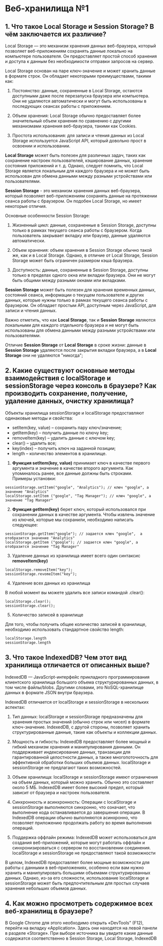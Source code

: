# Веб-хранилища №1
## 1. Что такое Local Storage и Session Storage? В чём заключается их различие?
Local Storage — это механизм хранения данных веб-браузера, который позволяет веб-приложениям сохранять данные локально на компьютере пользователя. Он предоставляет простой способ хранения и доступа к данным без необходимости отправки запросов на сервер.

Local Storage основан на паре ключ-значение и может хранить данные в формате строк. Он обладает некоторыми преимуществами, такими как:

1. Постоянство: данные, сохраненные в Local Storage, остаются доступными даже после перезапуска браузера или компьютера. Они не удаляются автоматически и могут быть использованы в последующих сеансах работы с приложением.

2. Объем хранения: Local Storage обычно предоставляет более значительный объем хранения по сравнению с другими механизмами хранения веб-браузера, такими как Cookies.

3. Простота использования: для записи и чтения данных из Local Storage используется JavaScript API, который довольно прост в освоении и использовании.

**Local Storage** может быть полезен для различных задач, таких как сохранение настроек пользователей, кэширование данных, хранение состояния приложений и т. д. Однако, следует помнить, что Local Storage является локальным для каждого браузера и не может быть использован для обмена данными между разными устройствами или пользователями.

**Session Storage** - это механизм хранения данных веб-браузера, который позволяет веб-приложениям сохранять данные на протяжении сеанса работы с браузером. Он подобен Local Storage, но имеет некоторые отличия.

Основные особенности Session Storage:

1. Жизненный цикл: данные, сохраненные в Session Storage, доступны только в рамках текущего сеанса работы с браузером. Когда пользователь закрывает вкладку или браузер, данные удаляются автоматически.

2. Объем хранения: объем хранения в Session Storage обычно такой же, как и в Local Storage. Однако, в отличие от Local Storage, Session Storage может быть ограничен размером кэша браузера.

3. Доступность: данные, сохраненные в Session Storage, доступны только в пределах одного окна или вкладки браузера. Они не могут быть общими между разными окнами или вкладками.

**Session Storage** может быть полезен для хранения временных данных, состояний сеанса, информации о текущем пользователе и других данных, которые нужны только в рамках текущего сеанса работы с браузером. Он обладает простым API, доступным через JavaScript, для записи и чтения данных.

Важно отметить, что как **Local Storage**, так и **Session Storage** являются локальными для каждого отдельного браузера и не могут быть использованы для обмена данными между разными устройствами или пользователями.

Отличие **Session Storage** от **Local Storage** в сроке жизни: данные в **Session Storage** удаляются после закрытия вкладки браузера, а в **Local Storage** они не удаляются "никогда";


## 2. Какие существуют основные методы взаимодействия с localStorage и sessionStorage через консоль в браузере? Как производить сохранение, получение, удаление данных, очистку хранилища?

Объекты хранилища sessionStorage и localStorage предоставляют одинаковые методы и свойства:

- setItem(key, value) – сохранить пару ключ/значение;
- getItem(key) – получить данные по ключу key;
- removeItem(key) – удалить данные с ключом key;
- clear() – удалить все;
- key(index) – получить ключ на заданной позиции;
- length – количество элементов в хранилище.  

1. **Функция setItem(key, value)** принимает ключ в качестве первого аргумента и значение в качестве второго аргумента. Как упоминалось ранее, все данные должны быть строками.   
Примеры установки:
```
sessionStorage.setItem("google", "Analytics"); // ключ "google", а значение "Analytics"
localStorage.setItem ("google", "Tag Manager"); // ключ "google", а значение "Tag Manager"

```
2. **Функция getItem(key)** берет ключ, который использовался при сохранении данных в качестве аргумента. Чтобы извлечь значение из ключей, которые мы сохранили, необходимо написать следующее:

```
sessionStorage.getItem("google"); // задается ключ "google",  а отобразится значение "Analytics"
localStorage.getItem ("google"); // задается ключ "google", а отобразится значение "Tag Manager"
```
3. Удаление данных из хранилища имеет всего один синтаксис **removeItem(key)**

```
localStorage.removeItem("key");
sessionStorage.revomeItem("key");
```
4. Удаление всех данных из хранилища  

В любой момент вы можете удалить все записи командой .clear():  

```
localStorage.clear();
sessionStorage.clear();
```
5. Количество записей в хранилище  

Для того, чтобы получить общее количество записей в хранилище, необходимо использовать стандартное свойство length:   

```
localStorage.length
sessionStorage.length
```
## 3. Что такое IndexedDB? Чем этот вид хранилища отличается от описанных выше?
IndexedDB — JavaScript-интерфейс прикладного программирования клиентского хранилища большого объема структурированных данных, в том числе файлы/blobs. Другими словами, это NoSQL-хранилище данных в формате JSON внутри браузера.

IndexedDB отличается от localStorage и sessionStorage в нескольких аспектах:

1. Тип данных: localStorage и sessionStorage предназначены для хранения простых значений (обычно строк или чисел) в формате ключ-значение. IndexedDB, с другой стороны, позволяет хранить структурированные данные, такие как объекты и коллекции данных.

2. Мощность и гибкость: IndexedDB предоставляет более мощный и гибкий механизм хранения и манипулирования данными. Он поддерживает индексирование данных, транзакции для гарантированной целостности данных, а также многопоточность для эффективной обработки больших объемов данных. localStorage и sessionStorage не предлагают таких возможностей.

3. Объем хранилища: localStorage и sessionStorage имеют ограничения на объем данных, который можно хранить. Обычно это составляет около 5 МБ. IndexedDB имеет более высокий предел, который зависит от браузера и настроек пользователя.

4. Синхронность и асинхронность: Операции с localStorage и sessionStorage выполняются синхронно, что означает, что выполнение кода останавливается до завершения операции. В IndexedDB операции обычно выполняются асинхронно, что позволяет приложению продолжать работу во время выполнения операций.

5. Поддержка оффлайн режима: IndexedDB может использоваться для создания веб-приложений, которые могут работать оффлайн и синхронизироваться с сервером по восстановлении соединения. localStorage и sessionStorage не предоставляют такой возможности

В целом, IndexedDB предоставляет более мощные возможности для работы с данными в веб-приложениях, особенно если вам нужно хранить и манипулировать большими объемами структурированных данных. Однако, из-за его сложности, использование localStorage и sessionStorage может быть предпочтительным для простых случаев хранения небольших объемов данных.

## 4. Как можно просмотреть содержимое всех веб-хранилищ в браузере?
В Google Chrome для этого необходимо открыть «DevTools" (F12), перейти на вкладку «Application». Здесь они находятся на левой панели в разделе «Storage». При выборе источника вы увидите какие данные содержатся соответственно в Session Storage, Local Storage, IndexedDB
